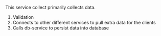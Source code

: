 This service collect primarily collects data.

1. Validation
2. Connects to other different services to pull extra data for the clients
3. Calls db-service to persist data into database